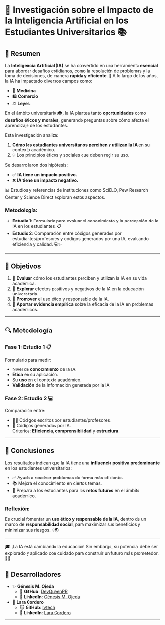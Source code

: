 # 🤖 Investigación sobre el Impacto de la Inteligencia Artificial en los Estudiantes Universitarios 📚

## 📝 Resumen

La **Inteligencia Artificial (IA)** se ha convertido en una herramienta **esencial** para abordar desafíos cotidianos, como la resolución de problemas y la toma de decisiones, de manera **rápida y eficiente**. 🚀 A lo largo de los años, la IA ha impactado diversos campos como:  
- 🏥 **Medicina**  
- 🛍️ **Comercio**  
- ⚖️ **Leyes**  

En el ámbito universitario 🎓, la IA plantea tanto **oportunidades** como **desafíos éticos y morales**, generando preguntas sobre cómo afecta el aprendizaje de los estudiantes.  

Esta investigación analiza:  
1. **Cómo los estudiantes universitarios perciben y utilizan la IA** en su contexto académico.  
2. 💡 Los principios éticos y sociales que deben regir su uso.  

Se desarrollaron dos hipótesis:  
- ✅ **IA tiene un impacto positivo.**  
- ❌ **IA tiene un impacto negativo.**

📊 Estudios y referencias de instituciones como SciELO, Pew Research Center y Science Direct exploran estos aspectos.  

### Metodología:
- **Estudio 1**: Formulario para evaluar el conocimiento y la percepción de la IA en los estudiantes. 📋  
- **Estudio 2**: Comparación entre códigos generados por estudiantes/profesores y códigos generados por una IA, evaluando eficiencia y calidad. 💻✨  

---

## 🎯 Objetivos

1. 🤔 **Evaluar** cómo los estudiantes perciben y utilizan la IA en su vida académica.  
2. 🌟 **Explorar** efectos positivos y negativos de la IA en la educación universitaria.  
3. 🤝 **Promover** el uso ético y responsable de la IA.  
4. 🧪 **Aportar evidencia empírica** sobre la eficacia de la IA en problemas académicos.  

---

## 🔍 Metodología

### Fase 1: Estudio 1 📋
Formulario para medir:  
- Nivel de **conocimiento** de la IA.  
- **Ética** en su aplicación.  
- Su **uso** en el contexto académico.  
- **Validación** de la información generada por la IA.  

### Fase 2: Estudio 2 💻  
Comparación entre:  
- 👩‍💻 Códigos escritos por estudiantes/profesores.  
- 🤖 Códigos generados por IA.  
Criterios: **Eficiencia**, **comprensibilidad** y **estructura**.  

---

## 🔮 Conclusiones

Los resultados indican que la IA tiene una **influencia positiva predominante** en los estudiantes universitarios:  
- ✅ Ayuda a resolver problemas de forma más eficiente.  
- 📚 Mejora el conocimiento en ciertos temas.  
- 🌟 Prepara a los estudiantes para los **retos futuros** en el ámbito académico.  

### Reflexión:
Es crucial fomentar un **uso ético y responsable de la IA**, dentro de un marco de **responsabilidad social**, para maximizar sus beneficios y minimizar sus riesgos. 💡🌏  

---

🎓 ¡La IA está cambiando la educación! Sin embargo, su potencial debe ser explorado y aplicado con cuidado para construir un futuro más prometedor. 🚀✨  


## 🎨 Desarrolladores

- ✨ **Génesis M. Ojeda**
  - 🐙 **GitHub**: [DevQueenPR](https://github.com/DevQueenPR)  
  - 💼 **LinkedIn**: [Génesis M. Ojeda](https://www.linkedin.com/in/g%C3%A9nesis-ojeda-451576302?utm_source=share&utm_campaign=share_via&utm_content=profile&utm_medium=android_app)  
- 🌟 **Lara Cordero**
  - 🐱 **GitHub**: [lvtech](https://github.com/lvctech)
  - 💼 **LinkedIn**: [Lara Cordero](https://www.linkedin.com/in/lara-cordero/)    

---

